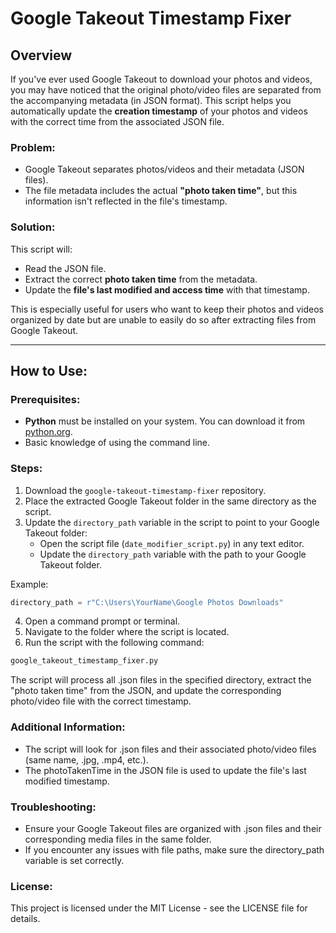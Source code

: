 # Google Takeout Timestamp Fixer

## Overview

If you've ever used Google Takeout to download your photos and videos, you may have noticed that the original photo/video files are separated from the accompanying metadata (in JSON format). This script helps you automatically update the **creation timestamp** of your photos and videos with the correct time from the associated JSON file.

### Problem:

- Google Takeout separates photos/videos and their metadata (JSON files).
- The file metadata includes the actual **"photo taken time"**, but this information isn't reflected in the file's timestamp.

### Solution:

This script will:

- Read the JSON file.
- Extract the correct **photo taken time** from the metadata.
- Update the **file's last modified and access time** with that timestamp.

This is especially useful for users who want to keep their photos and videos organized by date but are unable to easily do so after extracting files from Google Takeout.

---

## How to Use:

### Prerequisites:

- **Python** must be installed on your system. You can download it from [python.org](https://www.python.org/downloads/).
- Basic knowledge of using the command line.

### Steps:

1. Download the `google-takeout-timestamp-fixer` repository.
2. Place the extracted Google Takeout folder in the same directory as the script.
3. Update the `directory_path` variable in the script to point to your Google Takeout folder:
   - Open the script file (`date_modifier_script.py`) in any text editor.
   - Update the `directory_path` variable with the path to your Google Takeout folder.

Example:

```python
directory_path = r"C:\Users\YourName\Google Photos Downloads"
```

4. Open a command prompt or terminal.
5. Navigate to the folder where the script is located.
6. Run the script with the following command:

```python
google_takeout_timestamp_fixer.py
```

The script will process all .json files in the specified directory, extract the "photo taken time" from the JSON, and update the corresponding photo/video file with the correct timestamp.

### Additional Information:

- The script will look for .json files and their associated photo/video files (same name, .jpg, .mp4, etc.).
- The photoTakenTime in the JSON file is used to update the file's last modified timestamp.

### Troubleshooting:

- Ensure your Google Takeout files are organized with .json files and their corresponding media files in the same folder.
- If you encounter any issues with file paths, make sure the directory_path variable is set correctly.

### License:

This project is licensed under the MIT License - see the LICENSE file for details.
